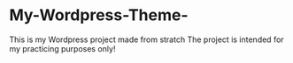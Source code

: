 # My-Wordpress-Theme-
This is my Wordpress project made from stratch </b>
The project is intended for my practicing purposes only!
